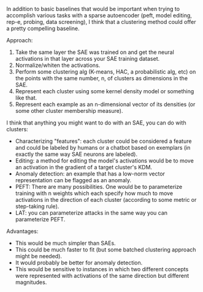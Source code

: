 In addition to basic baselines that would be important when trying to accomplish various tasks with a sparse autoencoder (peft, model editing, rep-e, probing, data screening), I think that a clustering method could offer a pretty compelling baseline.

Approach:
1. Take the same layer the SAE was trained on and get the neural activations in that layer across your SAE training dataset.
2. Normalize/whiten the activations.
3. Perform some clustering alg (K-means, HAC, a probabilistic alg, etc) on the points with the same number, n, of clusters as dimensions in the SAE.
4. Represent each cluster using some kernel density model or something like that.
5. Represent each example as an n-dimensional vector of its densities (or some other cluster membership measure).

I think that anything you might want to do with an SAE, you can do with clusters:
- Characterizing "features": each cluster could be considered a feature and could be labeled by humans or a chatbot based on exemplars (in exactly the same way SAE neurons are labeled).
- Editing: a method for editing the model's activations would be to move an activation in the gradient of a target cluster's KDM.
- Anomaly detection: an example that has a low-norm vector representation can be flagged as an anomaly.
- PEFT: There are many possibilities. One would be to parameterize training with n weights which each specify how much to move activations in the direction of each cluster (according to some metric or step-taking rule).
- LAT: you can parameterize attacks in the same way you can parameterize PEFT.

Advantages:
- This would be much simpler than SAEs.
- This could be much faster to fit (but some batched clustering approach might be needed).
- It would probably be better for anomaly detection.
- This would be sensitive to instances in which two different concepts were represented with activations of the same direction but different magnitudes.
